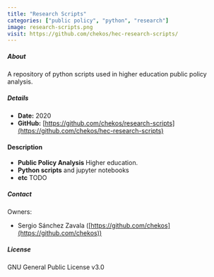 ```yaml
---
title: "Research Scripts"
categories: ["public policy", "python", "research"]
image: research-scripts.png
visit: https://github.com/chekos/hec-research-scripts/
---
```


##### About

A repository of python scripts used in higher education public policy analysis.

##### Details
- **Date:** 2020
- **GitHub:** [https://github.com/chekos/research-scripts](https://github.com/chekos/hec-research-scripts)

#### Description

- **Public Policy Analysis**
  Higher education. 
- **Python scripts**
  and jupyter notebooks
- **etc**
  TODO

##### Contact

Owners:

- Sergio Sánchez Zavala ([https://github.com/chekos](https://github.com/chekos))

##### License
GNU General Public License v3.0
